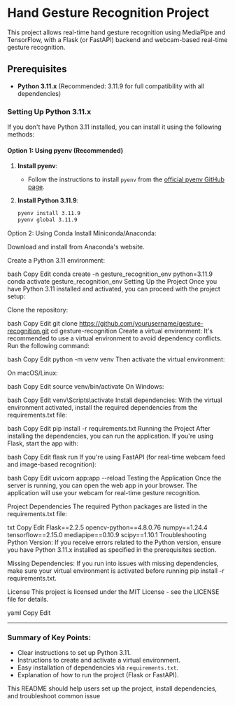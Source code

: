 # Hand Gesture Recognition Project

This project allows real-time hand gesture recognition using MediaPipe and TensorFlow, with a Flask (or FastAPI) backend and webcam-based real-time gesture recognition.

## Prerequisites

- **Python 3.11.x** (Recommended: 3.11.9 for full compatibility with all dependencies)
  
### Setting Up Python 3.11.x

If you don't have Python 3.11 installed, you can install it using the following methods:

#### Option 1: Using pyenv (Recommended)
1. **Install pyenv**:
   - Follow the instructions to install `pyenv` from the [official pyenv GitHub page](https://github.com/pyenv/pyenv).
   
2. **Install Python 3.11.9**:
   ```bash
   pyenv install 3.11.9
   pyenv global 3.11.9
Option 2: Using Conda
Install Miniconda/Anaconda:

Download and install from Anaconda's website.

Create a Python 3.11 environment:

bash
Copy
Edit
conda create -n gesture_recognition_env python=3.11.9
conda activate gesture_recognition_env
Setting Up the Project
Once you have Python 3.11 installed and activated, you can proceed with the project setup:

Clone the repository:

bash
Copy
Edit
git clone https://github.com/yourusername/gesture-recognition.git
cd gesture-recognition
Create a virtual environment:
It's recommended to use a virtual environment to avoid dependency conflicts. Run the following command:

bash
Copy
Edit
python -m venv venv
Then activate the virtual environment:

On macOS/Linux:

bash
Copy
Edit
source venv/bin/activate
On Windows:

bash
Copy
Edit
venv\Scripts\activate
Install dependencies:
With the virtual environment activated, install the required dependencies from the requirements.txt file:

bash
Copy
Edit
pip install -r requirements.txt
Running the Project
After installing the dependencies, you can run the application. If you're using Flask, start the app with:

bash
Copy
Edit
flask run
If you're using FastAPI (for real-time webcam feed and image-based recognition):

bash
Copy
Edit
uvicorn app:app --reload
Testing the Application
Once the server is running, you can open the web app in your browser. The application will use your webcam for real-time gesture recognition.

Project Dependencies
The required Python packages are listed in the requirements.txt file:

txt
Copy
Edit
Flask==2.2.5
opencv-python==4.8.0.76
numpy==1.24.4
tensorflow==2.15.0
mediapipe==0.10.9
scipy==1.10.1
Troubleshooting
Python Version: If you receive errors related to the Python version, ensure you have Python 3.11.x installed as specified in the prerequisites section.

Missing Dependencies: If you run into issues with missing dependencies, make sure your virtual environment is activated before running pip install -r requirements.txt.

License
This project is licensed under the MIT License - see the LICENSE file for details.

yaml
Copy
Edit

---

### Summary of Key Points:
- Clear instructions to set up Python 3.11.
- Instructions to create and activate a virtual environment.
- Easy installation of dependencies via `requirements.txt`.
- Explanation of how to run the project (Flask or FastAPI).
  
This README should help users set up the project, install dependencies, and troubleshoot common issue
